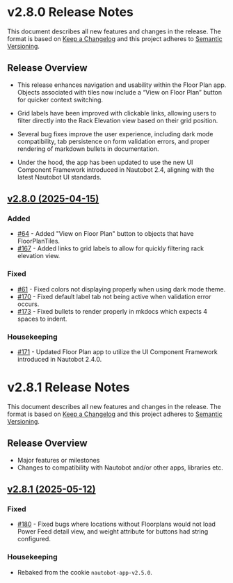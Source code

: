 # v2.8.0 Release Notes

This document describes all new features and changes in the release. The format is based on [Keep a Changelog](https://keepachangelog.com/en/1.0.0/) and this project adheres to [Semantic Versioning](https://semver.org/spec/v2.0.0.html).

## Release Overview

- This release enhances navigation and usability within the Floor Plan app. Objects associated with tiles now include a “View on Floor Plan” button for quicker context switching.

- Grid labels have been improved with clickable links, allowing users to filter directly into the Rack Elevation view based on their grid position.

- Several bug fixes improve the user experience, including dark mode compatibility, tab persistence on form validation errors, and proper rendering of markdown bullets in documentation.

- Under the hood, the app has been updated to use the new UI Component Framework introduced in Nautobot 2.4, aligning with the latest Nautobot UI standards.

## [v2.8.0 (2025-04-15)](https://github.com/nautobot/nautobot-app-floor-plan/releases/tag/v2.8.0)

### Added

- [#64](https://github.com/nautobot/nautobot-app-floor-plan/issues/64) - Added "View on Floor Plan" button to objects that have FloorPlanTiles.
- [#167](https://github.com/nautobot/nautobot-app-floor-plan/issues/167) - Added links to grid labels to allow for quickly filtering rack elevation view.

### Fixed

- [#61](https://github.com/nautobot/nautobot-app-floor-plan/issues/61) - Fixed colors not displaying properly when using dark mode theme.
- [#170](https://github.com/nautobot/nautobot-app-floor-plan/issues/170) - Fixed default label tab not being active when validation error occurs.
- [#173](https://github.com/nautobot/nautobot-app-floor-plan/issues/173) - Fixed bullets to render properly in mkdocs which expects 4 spaces to indent.

### Housekeeping

- [#171](https://github.com/nautobot/nautobot-app-floor-plan/issues/171) - Updated Floor Plan app to utilize the UI Component Framework introduced in Nautobot 2.4.0.

# v2.8.1 Release Notes

This document describes all new features and changes in the release. The format is based on [Keep a Changelog](https://keepachangelog.com/en/1.0.0/) and this project adheres to [Semantic Versioning](https://semver.org/spec/v2.0.0.html).

## Release Overview

- Major features or milestones
- Changes to compatibility with Nautobot and/or other apps, libraries etc.

## [v2.8.1 (2025-05-12)](https://github.com/nautobot/nautobot-app-floor-plan/releases/tag/v2.8.1)

### Fixed

- [#180](https://github.com/nautobot/nautobot-app-floor-plan/issues/180) - Fixed bugs where locations without Floorplans would not load Power Feed detail view, and weight attribute for buttons had string configured.

### Housekeeping

- Rebaked from the cookie `nautobot-app-v2.5.0`.